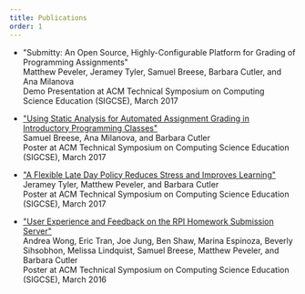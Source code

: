 ```yaml
---
title: Publications
order: 1
---
```



* "Submitty: An Open Source, Highly-Configurable Platform for Grading of Programming Assignments"  
  Matthew Peveler, Jeramey Tyler, Samuel Breese, Barbara Cutler, and Ana Milanova  
  Demo Presentation at ACM Technical Symposium on Computing Science Education (SIGCSE), March 2017


* ["Using Static Analysis for Automated Assignment Grading in Introductory Programming Classes"](https://github.com/Submitty/publications/raw/master/2017_SIGCSE_poster_breese_et_al/Poster.pdf)  
  Samuel Breese, Ana Milanova, and Barbara Cutler  
  Poster at ACM Technical Symposium on Computing Science Education (SIGCSE), March 2017


* ["A Flexible Late Day Policy Reduces Stress and Improves Learning"](https://github.com/Submitty/publications/raw/master/2017_SIGCSE_poster_tyler_et_al/Poster.pdf)  
  Jeramey Tyler, Matthew Peveler, and Barbara Cutler  
  Poster at ACM Technical Symposium on Computing Science Education (SIGCSE), March 2017


* ["User Experience and Feedback on the RPI Homework Submission Server"](https://github.com/Submitty/publications/raw/master/2016_SIGCSE_poster_wong_et_al/final_poster.pdf)  
  Andrea Wong, Eric Tran, Joe Jung, Ben Shaw, Marina Espinoza, Beverly Sihsobhon, Melissa Lindquist, Samuel Breese, Matthew Peveler, and Barbara Cutler  
  Poster at ACM Technical Symposium on Computing Science Education (SIGCSE), March 2016